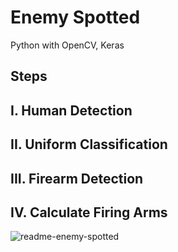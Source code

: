 # Enemy Spotted
Python with OpenCV, Keras

## Steps
## I. Human Detection
## II. Uniform Classification
## III. Firearm Detection
## IV. Calculate Firing Arms

![readme-enemy-spotted](https://user-images.githubusercontent.com/20737479/105256590-5fdff900-5bc9-11eb-8599-a1ea2338b542.JPG)
